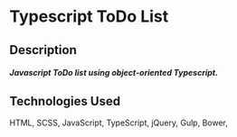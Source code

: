 # Typescript ToDo List

## Description
##### Javascript ToDo list using object-oriented Typescript.

## Technologies Used
HTML, SCSS, JavaScript, TypeScript, jQuery, Gulp, Bower,
